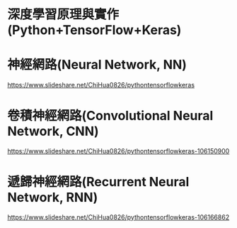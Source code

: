 # 深度學習原理與實作(Python+TensorFlow+Keras)
# 神經網路(Neural Network, NN)
https://www.slideshare.net/ChiHua0826/pythontensorflowkeras
# 卷積神經網路(Convolutional Neural Network, CNN)
https://www.slideshare.net/ChiHua0826/pythontensorflowkeras-106150900
# 遞歸神經網路(Recurrent Neural Network, RNN)
https://www.slideshare.net/ChiHua0826/pythontensorflowkeras-106166862
